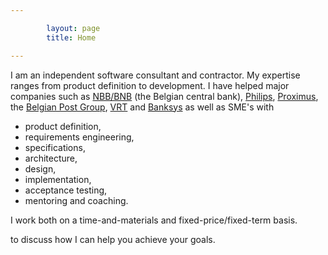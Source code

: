 ```yaml
---

        layout: page
        title: Home

---
```


I am an independent software consultant and contractor.
My expertise ranges from product definition to development.
I have helped major companies such as <a href="http://www.nbb.be" target="new">NBB/BNB</a> (the Belgian central bank), <a href="http://www.philips.com" target="new">Philips</a>, <a href="http://www.proximus.be" target="new">Proximus</a>, the <a href="http://www.post.be/" target="new">Belgian Post Group</a>, <a href="http://www.vrt.be" target="new">VRT</a> and <a href="http://www.banksys.be" target="new">Banksys</a> as well as SME's with

<ul>
    <li>
        product definition,
    </li>
    <li>
        requirements engineering,
    </li>
    <li>
        specifications,
    </li>
    <li>
        architecture,
    </li>
    <li>
        design,
    </li>
    <li>
        implementation,
    </li>
    <li>
        acceptance testing,
    </li>
    <li>
        mentoring and coaching.
    </li>
</ul>

I work both on a time-and-materials and fixed-price/fixed-term basis.
<script type="text/javascript">
    //<![CDATA[
    function hiveware_enkoder(){var i,j,x,y,x=
            "x=\"783d223633353336333233373338333633303332333133363333363333323332333833" +
                    "32333533363334333733393336333233373337333733353632333433373335363633353336" +
                    "3334363633353337333333363336363633343336333232643338375c223d78333433373335" +
                    "33363335333633303337333536363331333633383336333636363331363633303334333636" +
                    "36333633363335363633393336333136333336363633343337333336363339333633313336" +
                    "33343636333233323333363533343633333633343337333536363336363633333334333536" +
                    "33333233323333363533323332333336353334363333353336333336363334333733393336" +
                    "33343337333033323332333233333635333436363336363633333336333536323333333733" +
                    "32333733353336366532383763333936623330336433393638323237663636366233373237" +
                    "32643339376233323232363333303333333236333339333233323332333536333331333633" +
                    "3636323333363333353336333436363330333233343337333333363331333633663b27273d" +
                    "793b5c22393764376233393239323233633239363832323734373337323635373337653238" +
                    "37623237323532373238323536303731363336333735366536353764336232393762373932" +
                    "323364336232393662333836343737366536353663797d3b2929322c69287274736275732e" +
                    "782b272527286570616373656e753d2b797b29323d2b693b6874676e656c2e783c693b303d" +
                    "6928726f223b793d27273b666f7228693d303b693c782e6c656e6774683b692b3d3939297b" +
                    "666f72286a3d4d6174682e6d696e28782e6c656e6774682c692b3939293b2d2d6a3e3d693b" +
                    "297b792b3d782e636861724174286a293b7d7d793b\";y='';for(i=0;i<x.length;i+=2)" +
                    "{y+=unescape('%'+x.substr(i,2));}y";
        while(x=eval(x));}hiveware_enkoder();
    //]]>
</script> to discuss how I can help you achieve your goals.
</p>
